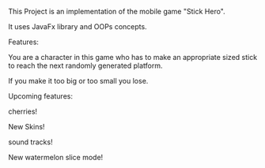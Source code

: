 This Project is an implementation of the mobile game "Stick Hero".

It uses JavaFx library and OOPs concepts.

Features: 

You are a character in this game who has to make an appropriate sized stick to reach the next randomly generated platform.

If you make it too big or too small you lose.

Upcoming features:

cherries!

New Skins!

sound tracks!

New watermelon slice mode!
